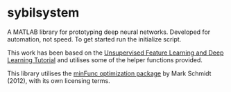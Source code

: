 sybilsystem
===========

A MATLAB library for prototyping deep neural networks. Developed for automation, not speed. To get started run the initialize script.

This work has been based on the [Unsupervised Feature Learning and Deep Learning Tutorial](http://ufldl.stanford.edu/wiki/index.php/UFLDL_Tutorial) and utilises some of the helper functions provided.

This library utilises the [minFunc optimization package](http://www.cs.ubc.ca/~schmidtm/Software/minFunc.html) by Mark Schmidt (2012), with its own licensing terms.